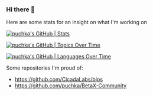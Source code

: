 ### Hi there 👋

Here are some stats for an insight on what I'm working on

[![puchka's GitHub | Stats](https://stats.quine.sh/puchka/github?theme=dark)](https://quine.sh?utm_source=widgets&utm_campaign=puchka)

[![puchka's GitHub | Topics Over Time](https://stats.quine.sh/puchka/topics-over-time?theme=dark)](https://quine.sh?utm_source=widgets&utm_campaign=puchka)

[![puchka's GitHub | Languages Over Time](https://stats.quine.sh/puchka/languages-over-time?theme=dark)](https://quine.sh?utm_source=widgets&utm_campaign=puchka)

Some repositories I'm proud of:

- https://github.com/CicadaLabs/bips
- https://github.com/puchka/BetaX-Community

<!--
**puchka/puchka** is a ✨ _special_ ✨ repository because its `README.md` (this file) appears on your GitHub profile.

Here are some ideas to get you started:

- 🔭 I’m currently working on ...
- 🌱 I’m currently learning ...
- 👯 I’m looking to collaborate on ...
- 🤔 I’m looking for help with ...
- 💬 Ask me about ...
- 📫 How to reach me: ...
- 😄 Pronouns: ...
- ⚡ Fun fact: ...
-->
